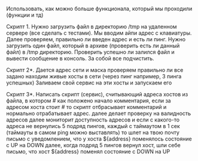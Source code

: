 Использовать, как можно больше функционала, который мы проходили (функции и тд)

Скрипт 1.  Нужно загрузить файл в директорию /tmp на удаленном сервере (все сделать c тестами).
Мы вводим айпи адрес с клавиатуры. Далее проверяем, правильно ли введен адрес и есть ли пинг.
Нужно загрузить один файл, который в архиве (проверить есть ли данный файл) в /tmp директорию. 
Проверить успешно ли залился файл и вывести сообщение в консоль. За собой все подчистить.

Скрипт 2*. 
Дается адрес сети и маска
проверяем правильно ли все задано
находим живые хосты в сети (через пинг например, 3 пинга успешных)
Заливаем свой сервис на эти хосты и запускаем его

Скрипт 3*.
Написать скрипт (сервис), считывающий адреса хостов из файла, в котором # как положено начало комментария, если за адресом хоста стоит # то скрипт отбрасывает комментарий и нормально отрабатывает адрес.
далее делает проверку на валидность адресов
далее мониторит доступность адресов и если с какого-то адреса не вернулись 5 подряд пингов, каждый с таймаутом в 1 сек (таймауты в самом ping можно выставлять) то шлет на твою почту письмо с уведомлением, что у хоста ${address} поменялось состояние с UP на DOWN
далее, когда подряд 5 пингов вернул хост, шли себе письмо, что хост ${address} поменял состояние с DOWN на UP
